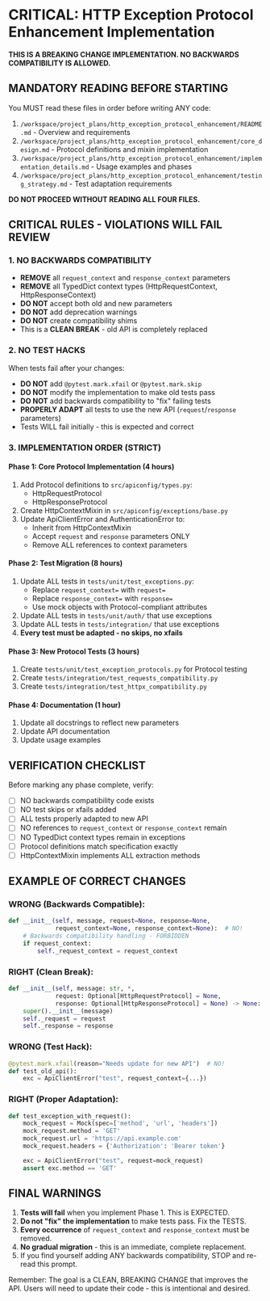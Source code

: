 # CRITICAL: HTTP Exception Protocol Enhancement Implementation

**THIS IS A BREAKING CHANGE IMPLEMENTATION. NO BACKWARDS COMPATIBILITY IS ALLOWED.**

## MANDATORY READING BEFORE STARTING

You MUST read these files in order before writing ANY code:
1. `/workspace/project_plans/http_exception_protocol_enhancement/README.md` - Overview and requirements
2. `/workspace/project_plans/http_exception_protocol_enhancement/core_design.md` - Protocol definitions and mixin implementation
3. `/workspace/project_plans/http_exception_protocol_enhancement/implementation_details.md` - Usage examples and phases
4. `/workspace/project_plans/http_exception_protocol_enhancement/testing_strategy.md` - Test adaptation requirements

**DO NOT PROCEED WITHOUT READING ALL FOUR FILES.**

## CRITICAL RULES - VIOLATIONS WILL FAIL REVIEW

### 1. NO BACKWARDS COMPATIBILITY
- **REMOVE** all `request_context` and `response_context` parameters
- **REMOVE** all TypedDict context types (HttpRequestContext, HttpResponseContext)
- **DO NOT** accept both old and new parameters
- **DO NOT** add deprecation warnings
- **DO NOT** create compatibility shims
- This is a **CLEAN BREAK** - old API is completely replaced

### 2. NO TEST HACKS
When tests fail after your changes:
- **DO NOT** add `@pytest.mark.xfail` or `@pytest.mark.skip`
- **DO NOT** modify the implementation to make old tests pass
- **DO NOT** add backwards compatibility to "fix" failing tests
- **PROPERLY ADAPT** all tests to use the new API (`request`/`response` parameters)
- Tests WILL fail initially - this is expected and correct

### 3. IMPLEMENTATION ORDER (STRICT)

#### Phase 1: Core Protocol Implementation (4 hours)
1. Add Protocol definitions to `src/apiconfig/types.py`:
   - HttpRequestProtocol
   - HttpResponseProtocol
2. Create HttpContextMixin in `src/apiconfig/exceptions/base.py`
3. Update ApiClientError and AuthenticationError to:
   - Inherit from HttpContextMixin
   - Accept `request` and `response` parameters ONLY
   - Remove ALL references to context parameters

#### Phase 2: Test Migration (8 hours)
1. Update ALL tests in `tests/unit/test_exceptions.py`:
   - Replace `request_context=` with `request=`
   - Replace `response_context=` with `response=`
   - Use mock objects with Protocol-compliant attributes
2. Update ALL tests in `tests/unit/auth/` that use exceptions
3. Update ALL tests in `tests/integration/` that use exceptions
4. **Every test must be adapted - no skips, no xfails**

#### Phase 3: New Protocol Tests (3 hours)
1. Create `tests/unit/test_exception_protocols.py` for Protocol testing
2. Create `tests/integration/test_requests_compatibility.py`
3. Create `tests/integration/test_httpx_compatibility.py`

#### Phase 4: Documentation (1 hour)
1. Update all docstrings to reflect new parameters
2. Update API documentation
3. Update usage examples

## VERIFICATION CHECKLIST

Before marking any phase complete, verify:

- [ ] NO backwards compatibility code exists
- [ ] NO test skips or xfails added
- [ ] ALL tests properly adapted to new API
- [ ] NO references to `request_context` or `response_context` remain
- [ ] NO TypedDict context types remain in exceptions
- [ ] Protocol definitions match specification exactly
- [ ] HttpContextMixin implements ALL extraction methods

## EXAMPLE OF CORRECT CHANGES

### WRONG (Backwards Compatible):
```python
def __init__(self, message, request=None, response=None,
             request_context=None, response_context=None):  # NO!
    # Backwards compatibility handling - FORBIDDEN
    if request_context:
        self._request_context = request_context
```

### RIGHT (Clean Break):
```python
def __init__(self, message: str, *,
             request: Optional[HttpRequestProtocol] = None,
             response: Optional[HttpResponseProtocol] = None) -> None:
    super().__init__(message)
    self._request = request
    self._response = response
```

### WRONG (Test Hack):
```python
@pytest.mark.xfail(reason="Needs update for new API")  # NO!
def test_old_api():
    exc = ApiClientError("test", request_context={...})
```

### RIGHT (Proper Adaptation):
```python
def test_exception_with_request():
    mock_request = Mock(spec=['method', 'url', 'headers'])
    mock_request.method = 'GET'
    mock_request.url = 'https://api.example.com'
    mock_request.headers = {'Authorization': 'Bearer token'}

    exc = ApiClientError("test", request=mock_request)
    assert exc.method == 'GET'
```

## FINAL WARNINGS

1. **Tests will fail** when you implement Phase 1. This is EXPECTED.
2. **Do not "fix" the implementation** to make tests pass. Fix the TESTS.
3. **Every occurrence** of `request_context` and `response_context` must be removed.
4. **No gradual migration** - this is an immediate, complete replacement.
5. If you find yourself adding ANY backwards compatibility, STOP and re-read this prompt.

Remember: The goal is a CLEAN, BREAKING CHANGE that improves the API. Users will need to update their code - this is intentional and desired.